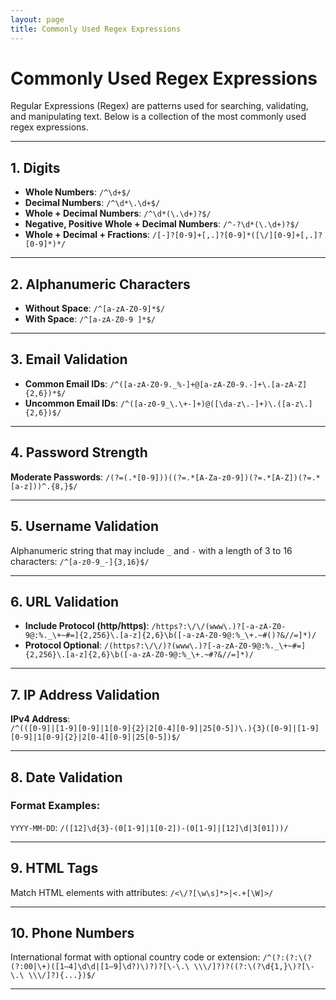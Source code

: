 ```yaml
---
layout: page
title: Commonly Used Regex Expressions
---
```


# Commonly Used Regex Expressions

Regular Expressions (Regex) are patterns used for searching, validating, and manipulating text. Below is a collection of the most commonly used regex expressions.

---

## **1. Digits**
- **Whole Numbers**: `/^\d+$/`
- **Decimal Numbers**: `/^\d*\.\d+$/`
- **Whole + Decimal Numbers**: `/^\d*(\.\d+)?$/`
- **Negative, Positive Whole + Decimal Numbers**: `/^-?\d*(\.\d+)?$/`
- **Whole + Decimal + Fractions**: `/[-]?[0-9]+[,.]?[0-9]*([\/][0-9]+[,.]?[0-9]*)*/`

---

## **2. Alphanumeric Characters**
- **Without Space**: `/^[a-zA-Z0-9]*$/`
- **With Space**: `/^[a-zA-Z0-9 ]*$/`

---

## **3. Email Validation**
- **Common Email IDs**: `/^([a-zA-Z0-9._%-]+@[a-zA-Z0-9.-]+\.[a-zA-Z]{2,6})*$/`
- **Uncommon Email IDs**: `/^([a-z0-9_\.\+-]+)@([\da-z\.-]+)\.([a-z\.]{2,6})$/`

---

## **4. Password Strength**
 **Moderate Passwords**: `/(?=(.*[0-9]))((?=.*[A-Za-z0-9])(?=.*[A-Z])(?=.*[a-z]))^.{8,}$/`

---

## **5. Username Validation**
Alphanumeric string that may include `_` and `-` with a length of 3 to 16 characters:
`/^[a-z0-9_-]{3,16}$/`

---

## **6. URL Validation**
- **Include Protocol (http/https)**: `/https?:\/\/(www\.)?[-a-zA-Z0-9@:%._\+~#=]{2,256}\.[a-z]{2,6}\b([-a-zA-Z0-9@:%_\+.~#()?&//=]*)/`
- **Protocol Optional**: `/(https?:\/\/)?(www\.)?[-a-zA-Z0-9@:%._\+~#=]{2,256}\.[a-z]{2,6}\b([-a-zA-Z0-9@:%_\+.~#?&//=]*)/`

---

## **7. IP Address Validation**
**IPv4 Address**:  
  `/^(([0-9]|[1-9][0-9]|1[0-9]{2}|2[0-4][0-9]|25[0-5])\.){3}([0-9]|[1-9][0-9]|1[0-9]{2}|2[0-4][0-9]|25[0-5])$/`
  
---

## **8. Date Validation**
### Format Examples:
  `YYYY-MM-DD`: `/([12]\d{3}-(0[1-9]|1[0-2])-(0[1-9]|[12]\d|3[01]))/`

---

## **9. HTML Tags**
Match HTML elements with attributes: `/<\/?[\w\s]*>|<.+[\W]>/`

---

## **10. Phone Numbers**
International format with optional country code or extension:
`/^(?:(?:\(?(?:00|\+)([1–4]\d\d|[1–9]\d?)\)?)?[\-\.\ \\\/]?)?((?:\(?\d{1,}\)?[\-\.\ \\\/]?){...})$/`

---
